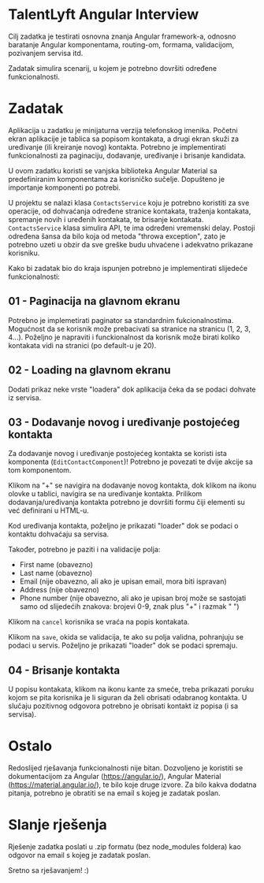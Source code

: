 # TalentLyft Angular Interview

Cilj zadatka je testirati osnovna znanja Angular framework-a, odnosno baratanje Angular komponentama, routing-om, formama, validacijom, pozivanjem servisa itd.

Zadatak simulira scenarij, u kojem je potrebno dovršiti određene funkcionalnosti.

# Zadatak

Aplikacija u zadatku je minijaturna verzija telefonskog imenika. Početni ekran aplikacije je tablica sa popisom kontakata, a drugi ekran skuži za uređivanje (ili kreiranje novog) kontakta. Potrebno je implementirati funkcionalnosti za paginaciju, dodavanje, uređivanje i brisanje kandidata.

U ovom zadatku koristi se vanjska biblioteka Angular Material sa predefiniranim komponentama za korisničko sučelje. Dopušteno je importanje komponenti po potrebi.

U projektu se nalazi klasa `ContactsService` koju je potrebno koristiti za sve operacije, od dohvaćanja određene stranice kontakata, traženja kontakata, spremanje novih i uređenih kontakata, te brisanje kontakata. `ContactsService` klasa simulira API, te ima određeni vremenski delay. Postoji određena šansa da bilo koja od metoda "throwa exception", zato je potrebno uzeti u obzir da sve greške budu uhvaćene i adekvatno prikazane korisniku.

Kako bi zadatak bio do kraja ispunjen potrebno je implementirati slijedeće funkcionalnosti:

## 01 - Paginacija na glavnom ekranu

Potrebno je implemetirati paginator sa standardnim fukcionalnostima. Mogućnost da se korisnik može prebacivati sa stranice na stranicu (1, 2, 3, 4...). Poželjno je napraviti i funckionalnost da korisnik može birati koliko kontakata vidi na stranici (po default-u je 20).

## 02 - Loading na glavnom ekranu

Dodati prikaz neke vrste "loadera" dok aplikacija čeka da se podaci dohvate iz servisa.

## 03 - Dodavanje novog i uređivanje postojećeg kontakta

Za dodavanje novog i uređivanje postojećeg kontakta se koristi ista komponenta (`EditContactComponent`)! Potrebno je povezati te dvije akcije sa tom komponentom.

Klikom na "+" se navigira na dodavanje novog kontakta, dok klikom na ikonu olovke u tablici, navigira se na uređivanje kontakta.
Prilikom dodavanja/uređivanja kontakta potrebno je dovršiti formu čiji elementi su već definirani u HTML-u.

Kod uređivanja kontakta, poželjno je prikazati "loader" dok se podaci o kontaktu dohvaćaju sa servisa.

Također, potrebno je paziti i na validacije polja:

-   First name (obavezno)
-   Last name (obavezno)
-   Email (nije obavezno, ali ako je upisan email, mora biti ispravan)
-   Address (nije obavezno)
-   Phone number (nije obavezno, ali ako je upisan broj može se sastojati samo od slijedećih znakova: brojevi 0-9, znak plus "+" i razmak " ")

Klikom na `cancel` korisnika se vraća na popis kontakata.

Klikom na `save`, okida se validacija, te ako su polja validna, pohranjuju se podaci u servis. Poželjno je prikazati "loader" dok se podaci spremaju.

## 04 - Brisanje kontakta

U popisu kontakata, klikom na ikonu kante za smeće, treba prikazati poruku kojom se pita korisnika je li siguran da želi obrisati odabranog kontakta. U slučaju pozitivnog odgovora potrebno je obrisati kontakt iz popisa (i sa servisa).

# Ostalo

Redoslijed rješavanja funkcionalnosti nije bitan. Dozvoljeno je koristiti se dokumentacijom za Angular (https://angular.io/), Angular Material (https://material.angular.io/), te bilo koje druge izvore. Za bilo kakva dodatna pitanja, potrebno je obratiti se na email s kojeg je zadatak poslan.

# Slanje rješenja

Rješenje zadatka poslati u .zip formatu (bez node_modules foldera) kao odgovor na email s kojeg je zadatak poslan.

Sretno sa rješavanjem! :)
